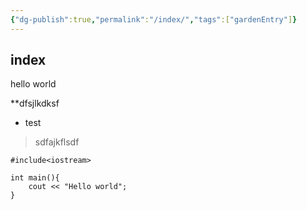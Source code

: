 ```yaml
---
{"dg-publish":true,"permalink":"/index/","tags":["gardenEntry"]}
---
```


## index

hello world

**dfsjlkdksf

- test

>sdfajkflsdf


```
#include<iostream>

int main(){
	cout << "Hello world";
}
```